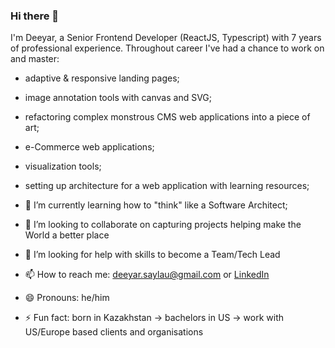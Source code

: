 ### Hi there 👋

I'm Deeyar, a Senior Frontend Developer (ReactJS, Typescript) with 7 years of professional experience. Throughout career I've had a chance to work on and master:
- adaptive & responsive landing pages;
- image annotation tools with canvas and SVG;
- refactoring complex monstrous CMS web applications into a piece of art;
- e-Commerce web applications;
- visualization tools;
- setting up architecture for a web application with learning resources;

- 🌱 I’m currently learning how to "think" like a Software Architect;
- 👯 I’m looking to collaborate on capturing projects helping make the World a better place
- 🤔 I’m looking for help with skills to become a Team/Tech Lead
- 📫 How to reach me: [deeyar.saylau@gmail.com](mailto:deeyar.saylau@gmail.com) or [LinkedIn](https://www.linkedin.com/in/deeyar-saylau/) 
- 😄 Pronouns: he/him
- ⚡ Fun fact: born in Kazakhstan -> bachelors in US -> work with US/Europe based clients and organisations
